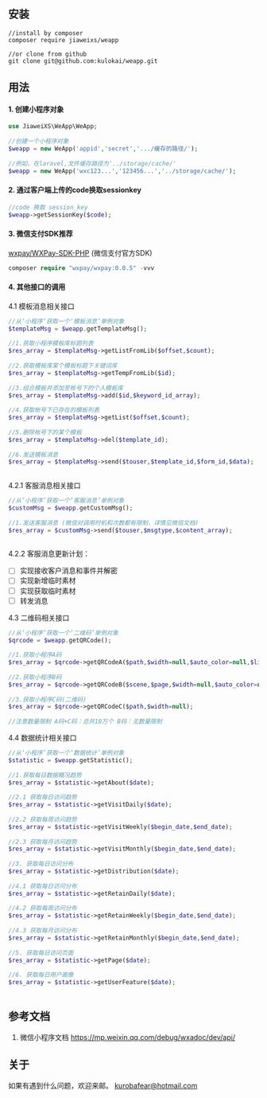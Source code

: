 ## 安装
```
//install by composer
composer require jiaweixs/weapp
  
//or clone from github
git clone git@github.com:kulokai/weapp.git
```

## 用法
#### 1. 创建小程序对象
```php
use JiaweiXS\WeApp\WeApp;
  
//创建一个小程序对象
$weapp = new WeApp('appid','secret','.../缓存的路径/');
  
//例如，在laravel,文件缓存路径为'../storage/cache/'
$weapp = new WeApp('wxc123...','123456...','../storage/cache/');
```
#### 2. 通过客户端上传的code换取sessionkey
```php
//code 换取 session_key
$weapp->getSessionKey($code);
```
#### 3. 微信支付SDK推荐
[wxpay/WXPay-SDK-PHP](https://github.com/wxpay/WXPay-SDK-PHP) (微信支付官方SDK)
```php
composer require "wxpay/wxpay:0.0.5" -vvv
```
#### 4. 其他接口的调用
4.1 模板消息相关接口
```php
//从‘小程序’获取一个‘模板消息’单例对象
$templateMsg = $weapp.getTemplateMsg();
  
//1.获取小程序模板库标题列表
$res_array = $templateMsg->getListFromLib($offset,$count);
    
//2.获取模板库某个模板标题下关键词库
$res_array = $templateMsg->getTempFromLib($id);
    
//3.组合模板并添加至帐号下的个人模板库
$res_array = $templateMsg->add($id,$keyword_id_array);
  
//4.获取帐号下已存在的模板列表
$res_array = $templateMsg->getList($offset,$count);
  
//5.删除帐号下的某个模板
$res_array = $templateMsg->del($template_id);
  
//6.发送模板消息
$res_array = $templateMsg->send($touser,$template_id,$form_id,$data);
  
```
4.2.1 客服消息相关接口
```php
//从‘小程序’获取一个‘客服消息’单例对象
$customMsg = $weapp.getCustomMsg();
  
//1.发送客服消息 (微信对调用时机和次数都有限制，详情见微信文档)
$res_array = $customMsg->send($touser,$msgtype,$content_array);
  
```
4.2.2 客服消息更新计划：
- [ ] 实现接收客户消息和事件并解密
- [ ] 实现新增临时素材
- [ ] 实现获取临时素材
- [ ] 转发消息
  
4.3 二维码相关接口
```php
//从‘小程序’获取一个‘二维码’单例对象
$qrcode = $weapp.getQRCode();
  
//1.获取小程序A码
$res_array = $qrcode->getQRCodeA($path,$width=null,$auto_color=null,$line_color=null);
  
//2.获取小程序B码
$res_array = $qrcode->getQRCodeB($scene,$page,$width=null,$auto_color=null,$line_color=null);
  
//3.获取小程序C码(二维码)
$res_array = $qrcode->getQRCodeC($path,$width=null);
  
//注意数量限制 A码+C码：总共10万个 B码：无数量限制
```
4.4 数据统计相关接口
```php
//从‘小程序’获取一个‘数据统计’单例对象
$statistic = $weapp.getStatistic();
  
//1.获取每日数据概况趋势
$res_array = $statistic->getAbout($date);
  
//2.1 获取每日访问趋势
$res_array = $statistic->getVisitDaily($date);
  
//2.2 获取每周访问趋势
$res_array = $statistic->getVisitWeekly($begin_date,$end_date);
  
//2.3 获取每月访问趋势
$res_array = $statistic->getVisitMonthly($begin_date,$end_date);
  
//3. 获取每日访问分布
$res_array = $statistic->getDistribution($date);
  
//4.1 获取每日访问分布
$res_array = $statistic->getRetainDaily($date);
  
//4.2 获取每周访问分布
$res_array = $statistic->getRetainWeekly($begin_date,$end_date);
  
//4.3 获取每月访问分布
$res_array = $statistic->getRetainMonthly($begin_date,$end_date);
  
//5. 获取每日访问页面
$res_array = $statistic->getPage($date);
  
//6. 获取每日用户画像
$res_array = $statistic->getUserFeature($date);
  
```
## 参考文档
1. 微信小程序文档 https://mp.weixin.qq.com/debug/wxadoc/dev/api/

## 关于
如果有遇到什么问题，欢迎来邮。 kurobafear@hotmail.com
